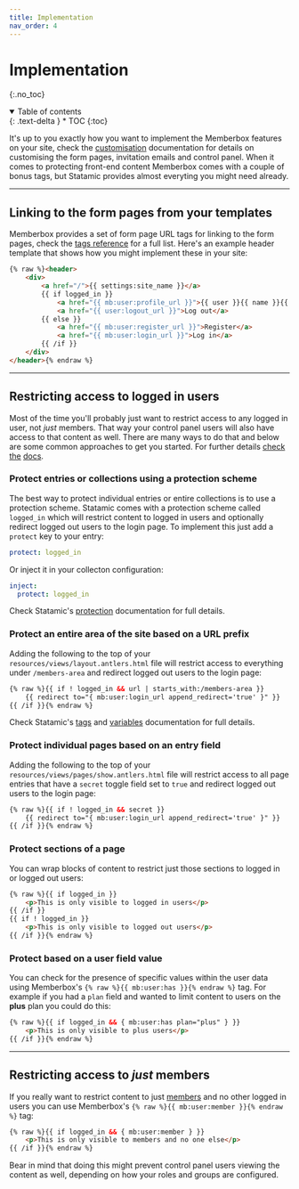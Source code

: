 ```yaml
---
title: Implementation
nav_order: 4
---
```


# Implementation
{:.no_toc}

<details open markdown="block">
  <summary>
      Table of contents
  </summary>
  {: .text-delta }
* TOC
{:toc}
</details>

It's up to you exactly how you want to implement the Memberbox features on your site, check the [customisation](customisation.html) documentation for details on customising the form pages, invitation emails and control panel. When it comes to protecting front-end content Memberbox comes with a couple of bonus tags, but Statamic provides almost everyting you might need already.

---

## Linking to the form pages from your templates

Memberbox provides a set of form page URL tags for linking to the form pages, check the [tags reference](tags.html#user-form-page-url-tags) for a full list. Here's an example header template that shows how you might implement these in your site:

```html
{% raw %}<header>
    <div>
        <a href="/">{{ settings:site_name }}</a>
        {{ if logged_in }}
            <a href="{{ mb:user:profile_url }}">{{ user }}{{ name }}{{ /user }}</a>
            <a href="{{ user:logout_url }}">Log out</a>
        {{ else }}
            <a href="{{ mb:user:register_url }}">Register</a>
            <a href="{{ mb:user:login_url }}">Log in</a>
        {{ /if }}
    </div>
</header>{% endraw %}
```

---

## Restricting access to logged in users

Most of the time you'll probably just want to restrict access to any logged in user, not *just* members. That way your control panel users will also have access to that content as well. There are many ways to do that and below are some common approaches to get you started. For further details [check](https://statamic.dev/protecting-content) [the](https://statamic.dev/reference/tags) [docs](https://statamic.dev/reference/variables).

### Protect entries or collections using a protection scheme

The best way to protect individual entries or entire collections is to use a protection scheme. Statamic comes with a protection scheme called `logged_in` which will restrict content to logged in users and optionally redirect logged out users to the login page. To implement this just add a `protect` key to your entry:

```yaml
protect: logged_in
```

Or inject it in your collecton configuration:

```yaml
inject:
  protect: logged_in
```

Check Statamic's [protection](https://statamic.dev/protecting-content#protecting-an-entry) documentation for full details.

### Protect an entire area of the site based on a URL prefix

Adding the following to the top of your `resources/views/layout.antlers.html` file will restrict access to everything under `/members-area` and redirect logged out users to the login page:

```html
{% raw %}{{ if ! logged_in && url | starts_with:/members-area }}
    {{ redirect to="{ mb:user:login_url append_redirect='true' }" }}
{{ /if }}{% endraw %}
```

Check Statamic's [tags](https://statamic.dev/reference/tags) and [variables](https://statamic.dev/reference/variables) documentation for full details.

### Protect individual pages based on an entry field

Adding the following to the top of your `resources/views/pages/show.antlers.html` file will restrict access to all page entries that have a `secret` toggle field set to `true` and redirect logged out users to the login page:

```html
{% raw %}{{ if ! logged_in && secret }}
    {{ redirect to="{ mb:user:login_url append_redirect='true' }" }}
{{ /if }}{% endraw %}
```

### Protect sections of a page

You can wrap blocks of content to restrict just those sections to logged in or logged out users:

```html
{% raw %}{{ if logged_in }}
    <p>This is only visible to logged in users</p>
{{ /if }}
{{ if ! logged_in }}
    <p>This is only visible to logged out users</p>
{{ /if }}{% endraw %}
```

### Protect based on a user field value

You can check for the presence of specific values within the user data using Memberbox's `{% raw %}{{ mb:user:has }}{% endraw %}` tag. For example if you had a `plan` field and wanted to limit content to users on the **plus** plan you could do this:

```html
{% raw %}{{ if logged_in && { mb:user:has plan="plus" } }}
    <p>This is only visible to plus users</p>
{{ /if }}{% endraw %}
```

---

## Restricting access to *just* members

If you really want to restrict content to just [members](configuration.html#whos-a-member) and no other logged in users you can use Memberbox's `{% raw %}{{ mb:user:member }}{% endraw %}` tag:

```html
{% raw %}{{ if logged_in && { mb:user:member } }}
    <p>This is only visible to members and no one else</p>
{{ /if }}{% endraw %}
```

Bear in mind that doing this might prevent control panel users viewing the content as well, depending on how your roles and groups are configured.
